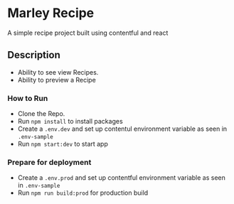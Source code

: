 # Marley Recipe

A simple recipe project built using contentful and react

## Description

- Ability to see view Recipes.
- Ability to preview a Recipe

### How to Run

- Clone the Repo.
- Run `npm install` to install packages
- Create a `.env.dev` and set up contentul environment variable as seen in `.env-sample`
- Run `npm start:dev` to start app

### Prepare for deployment

- Create a `.env.prod` and set up contentful environment variable as seen in `.env-sample`
- Run `npm run build:prod` for production build
